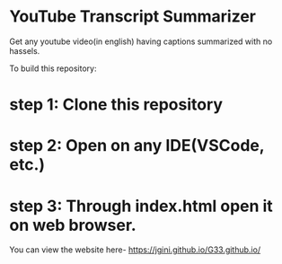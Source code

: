 
# YouTube Transcript Summarizer

Get any youtube video(in english) having captions summarized with no hassels.

To build this repository:
# step 1: Clone this repository
# step 2: Open on any IDE(VSCode, etc.)
# step 3: Through index.html open it on web browser.

You can view the website here- https://jgini.github.io/G33.github.io/

